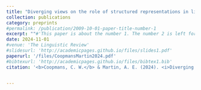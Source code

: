 ```yaml
---
title: "Diverging views on the role of structured representations in linguistics and language modeling"
collection: publications
category: preprints
#permalink: /publication/2009-10-01-paper-title-number-1
excerpt: ""#'This paper is about the number 1. The number 2 is left for future work.'
date: 2024-11-01
#venue: 'The Linguistic Review'
#slidesurl: 'http://academicpages.github.io/files/slides1.pdf'
paperurl: '/files/CoopmansMartin2024.pdf'
#bibtexurl: 'http://academicpages.github.io/files/bibtex1.bib'
citation: '<b>Coopmans, C. W.</b> & Martin, A. E. (2024). <i>Diverging views on the role of structured representations in linguistics and language modeling.</i> PsyArvix.'


---
```

